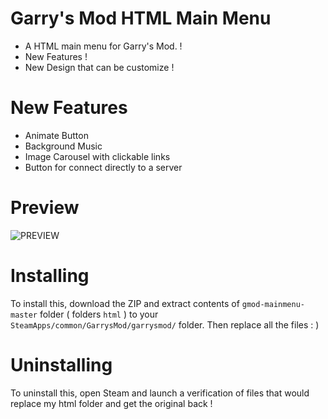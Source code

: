 Garry's Mod HTML Main Menu
=============

* A HTML main menu for Garry's Mod. !
* New Features !
* New Design that can be customize !

New Features
=============

* Animate Button
* Background Music
* Image Carousel with clickable links 
* Button for connect directly to a server

Preview
=============
![PREVIEW](https://imgur.com/a/D5M3KKr)

Installing
=============

To install this, download the ZIP and extract contents of ```gmod-mainmenu-master``` folder ( folders ```html``` ) to your ```SteamApps/common/GarrysMod/garrysmod/``` folder. 
Then replace all the files : ) 

Uninstalling
=============

To uninstall this, open Steam and launch a verification of files that would replace my html folder and get the original back !
